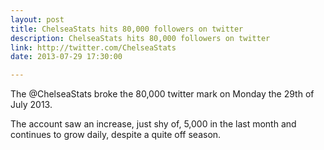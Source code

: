 ```yaml
---
layout: post
title: ChelseaStats hits 80,000 followers on twitter
description: ChelseaStats hits 80,000 followers on twitter
link: http://twitter.com/ChelseaStats
date: 2013-07-29 17:30:00

---
```


The @ChelseaStats broke the 80,000 twitter mark on Monday the 29th of July 2013.

The account saw an increase, just shy of, 5,000 in the last month and continues to grow daily, despite a quite off season.
